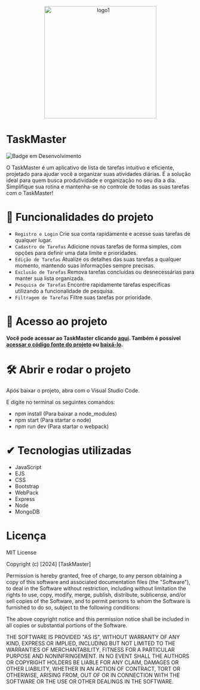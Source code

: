<div align="center">
  <img width="300" height="300" src="https://github.com/matholv512/TaskMaster/assets/79008689/9ed48719-3555-4e10-872e-333c506f5d92" alt="logo1">
</div>

<h1 align="left">
  TaskMaster
</h1>

![Badge em Desenvolvimento](http://img.shields.io/static/v1?label=STATUS&message=EM%20DESENVOLVIMENTO&color=GREEN&style=for-the-badge)
<p align="left">
  O TaskMaster é um aplicativo de lista de tarefas intuitivo e eficiente, projetado para ajudar você a organizar suas atividades diárias. 
  É a solução ideal para quem busca produtividade e organização no seu dia a dia. Simplifique sua rotina e mantenha-se no controle de todas as suas tarefas com o TaskMaster!
</p>

# :hammer: Funcionalidades do projeto

- `Registro e Login` Crie sua conta rapidamente e acesse suas tarefas de qualquer lugar.
- `Cadastro de Tarefas` Adicione novas tarefas de forma simples, com opções para definir uma data limite e prioridades.
- `Edição de Tarefas` Atualize os detalhes das suas tarefas a qualquer momento, mantendo suas informações sempre precisas.
- `Exclusão de Tarefas` Remova tarefas concluídas ou desnecessárias para manter sua lista organizada.
- `Pesquisa de Tarefas` Encontre rapidamente tarefas específicas utilizando a funcionalidade de pesquisa.
- `Filtragem de Tarefas` Filtre suas tarefas por prioridade.

# 📁 Acesso ao projeto

**Você pode acessar ao TaskMaster clicando <a href="https://task-master-chi.vercel.app/">aqui</a>. Também é possível <a href="https://github.com/matholv512/TaskMaster">acessar o código fonte do projeto</a> ou [baixá-lo](https://github.com/user-attachments/files/15587124/TaskMaster-main.zip).**

# 🛠️ Abrir e rodar o projeto
<p>Após baixar o projeto, abra com o Visual Studio Code.</p>
<p>E digite no terminal os seguintes comandos:</p>
<ul>
  <li>npm install (Para baixar a node_modules)</li>
  <li>npm start (Para startar o node)</li>
  <li>npm run dev (Para startar o webpack)</li>
</ul>

# ✔ Tecnologias utilizadas
<ul>
  <li>JavaScript</li>
  <li>EJS</li>
  <li>CSS</li>
  <li>Bootstrap</li>
  <li>WebPack</li>
  <li>Express</li>
  <li>Node</li>
  <li>MongoDB</li>
</ul>

# Licença
<p>MIT License

Copyright (c) [2024] [TaskMaster]

Permission is hereby granted, free of charge, to any person obtaining a copy
of this software and associated documentation files (the "Software"), to deal
in the Software without restriction, including without limitation the rights
to use, copy, modify, merge, publish, distribute, sublicense, and/or sell
copies of the Software, and to permit persons to whom the Software is
furnished to do so, subject to the following conditions:

The above copyright notice and this permission notice shall be included in all
copies or substantial portions of the Software.

THE SOFTWARE IS PROVIDED "AS IS", WITHOUT WARRANTY OF ANY KIND, EXPRESS OR
IMPLIED, INCLUDING BUT NOT LIMITED TO THE WARRANTIES OF MERCHANTABILITY,
FITNESS FOR A PARTICULAR PURPOSE AND NONINFRINGEMENT. IN NO EVENT SHALL THE
AUTHORS OR COPYRIGHT HOLDERS BE LIABLE FOR ANY CLAIM, DAMAGES OR OTHER
LIABILITY, WHETHER IN AN ACTION OF CONTRACT, TORT OR OTHERWISE, ARISING FROM,
OUT OF OR IN CONNECTION WITH THE SOFTWARE OR THE USE OR OTHER DEALINGS IN THE
SOFTWARE.</p>
